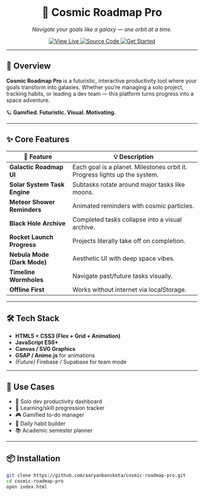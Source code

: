 <!-- Cosmic Roadmap Pro README -->

<h1 align="center">🌌 Cosmic Roadmap Pro</h1>

<p align="center">
  <i>Navigate your goals like a galaxy — one orbit at a time.</i>
</p>

<p align="center">
  <a href="https://yourusername.github.io/cosmic-roadmap-pro" target="_blank">
    <img alt="View Live" src="https://img.shields.io/badge/🚀 View Live-black?style=for-the-badge&logo=github&logoColor=white" />
  </a>
  <a href="https://github.com/yourusername/cosmic-roadmap-pro" target="_blank">
    <img alt="Source Code" src="https://img.shields.io/badge/🛠️ Source Code-2B2D42?style=for-the-badge&logo=github&logoColor=white" />
  </a>
  <a href="#-installation">
    <img alt="Get Started" src="https://img.shields.io/badge/⚡ Get Started-F72585?style=for-the-badge" />
  </a>
</p>

---

## 🚀 Overview

**Cosmic Roadmap Pro** is a futuristic, interactive productivity tool where your goals transform into galaxies. Whether you’re managing a solo project, tracking habits, or leading a dev team — this platform turns progress into a space adventure.

🪐 **Gamified. Futuristic. Visual. Motivating.**

---

## ✨ Core Features

| 🌟 Feature | 💡 Description |
|-----------|----------------|
| **Galactic Roadmap UI** | Each goal is a planet. Milestones orbit it. Progress lights up the system. |
| **Solar System Task Engine** | Subtasks rotate around major tasks like moons. |
| **Meteor Shower Reminders** | Animated reminders with cosmic particles. |
| **Black Hole Archive** | Completed tasks collapse into a visual archive. |
| **Rocket Launch Progress** | Projects literally take off on completion. |
| **Nebula Mode (Dark Mode)** | Aesthetic UI with deep space vibes. |
| **Timeline Wormholes** | Navigate past/future tasks visually. |
| **Offline First** | Works without internet via localStorage. |

---

## 🛠️ Tech Stack

- **HTML5 + CSS3 (Flex + Grid + Animation)**
- **JavaScript ES6+**
- **Canvas / SVG Graphics**
- **GSAP / Anime.js** for animations
- *(Future)* Firebase / Supabase for team mode

---

## 🎯 Use Cases

- 🚀 Solo dev productivity dashboard  
- 📆 Learning/skill progression tracker  
- 🎮 Gamified to-do manager  
- 🌱 Daily habit builder  
- 📚 Academic semester planner  

---

## 📦 Installation

```bash
git clone https://github.com/aaryanbanskota/cosmic-roadmap-pro.git
cd cosmic-roadmap-pro
open index.html

